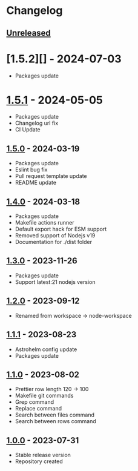 # Changelog

## [Unreleased][unreleased]

# [1.5.2][] - 2024-07-03

- Packages update

# [1.5.1][] - 2024-05-05

- Packages update
- Changelog url fix
- CI Update

## [1.5.0][] - 2024-03-19

- Packages update
- Eslint bug fix
- Pull request template update
- README update

## [1.4.0][] - 2024-03-18

- Packages update
- Makefile actions runner
- Default export hack for ESM support
- Removed support of Nodejs v19
- Documentation for ./dist folder

## [1.3.0][] - 2023-11-26

- Packages update
- Support latest:21 nodejs version

## [1.2.0][] - 2023-09-12

- Renamed from workspace -> node-workspace

## [1.1.1][] - 2023-08-23

- Astrohelm config update
- Packages update

## [1.1.0][] - 2023-08-02

- Prettier row length 120 -> 100
- Makefile git commands
- Grep command
- Replace command
- Search between files command
- Search between rows command

## [1.0.0][] - 2023-07-31

- Stable release version
- Repository created

[unreleased]: https://github.com/astrohelm/node-workspace/compare/v1.5.0...HEAD
[1.5.1]: https://github.com/astrohelm/node-workspace/compare/v1.5.0...v1.5.1
[1.5.0]: https://github.com/astrohelm/node-workspace/compare/v1.4.0...v1.5.0
[1.4.0]: https://github.com/astrohelm/node-workspace/compare/v1.3.0...v1.4.0
[1.3.0]: https://github.com/astrohelm/node-workspace/compare/v1.2.0...v1.3.0
[1.2.0]: https://github.com/astrohelm/node-workspace/compare/v1.1.1...v1.2.0
[1.1.1]: https://github.com/astrohelm/node-workspace/compare/v1.1.0...v1.1.1
[1.1.0]: https://github.com/astrohelm/node-workspace/compare/release...v1.1.0
[1.0.0]: https://github.com/astrohelm/node-workspace/releases/tag/release
